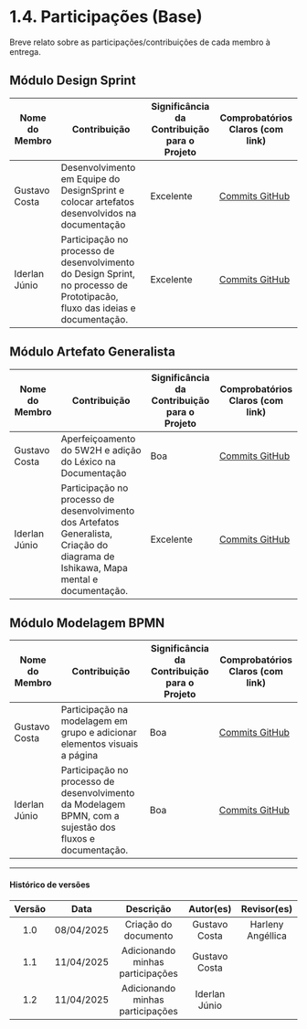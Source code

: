 # 1.4. Participações (Base)

Breve relato sobre as participações/contribuições de cada membro à entrega. 

## Módulo Design Sprint 

| Nome do Membro     | Contribuição                                                                 | Significância da Contribuição para o Projeto | Comprobatórios Claros (com link)                |
|--------------------|------------------------------------------------------------------------------|----------------------------------------------|--------------------------------------------------|
| Gustavo Costa        | Desenvolvimento em Equipe do DesignSprint e colocar artefatos desenvolvidos na documentação               | Excelente                                    | [Commits GitHub](https://github.com/UnBArqDsw2025-1-Turma01/2025.1-T01-_G7_FCTEPodcast_Entrega_01/commit/edb7d80ce8c0fd03cc3b966f2746d243978c2b88) |
| Iderlan Júnio       | Participação no processo de desenvolvimento do Design Sprint, no processo de Prototipacão, fluxo das ideias e documentação.               | Excelente                                    | [Commits GitHub](https://github.com/UnBArqDsw2025-1-Turma01/2025.1-T01-_G7_FCTEPodcast_Entrega_01/commit/edb7d80ce8c0fd03cc3b966f2746d243978c2b88)                                                             |



<!-- |Nome do Membro | Contribuição | Significância da Contribuição para o Projeto (Excelente/Boa/Regular/Ruim/Nula) | Comprobatórios Claros (com link)

EXEMPLO:
| Fulano  |  1. Participação nas Etapas da Design Sprint elaborando artefatos | Boa | Registro nos Versionamentos do Documento de Design Sprint, conforme (link)

TODOS DEVEM PARTICIPAR, MOSTRANDO SEUS PONTOS DE VISTA E COMO COLABORARAM NESSA ETAPA DA ENTREGA COM COMPROBATÓRIOS. -->


## Módulo Artefato Generalista 


|Nome do Membro | Contribuição | Significância da Contribuição para o Projeto | Comprobatórios Claros (com link) |
|---------------|--------------|--------------------------------------------------------------------------------|----------------------------------|
| Gustavo Costa | Aperfeiçoamento do 5W2H e adição do Léxico na Documentação | Boa  | [Commits GitHub](https://github.com/UnBArqDsw2025-1-Turma01/2025.1-T01-_G7_FCTEPodcast_Entrega_01/commit/7766b1b9051a9161def8c6e929806b1a3be8b44f) |
| Iderlan Júnio       | Participação no processo de desenvolvimento dos Artefatos Generalista, Criação do diagrama de Ishikawa, Mapa mental e documentação.               | Excelente                                    | [Commits GitHub](https://github.com/UnBArqDsw2025-1-Turma01/2025.1-T01-_G7_FCTEPodcast_Entrega_01/commit/7766b1b9051a9161def8c6e929806b1a3be8b44f)                                                         |

<!-- EXEMPLO:
| Fulano  |  1. Elaboração do Artefato 5W2H | EXCELENTE | Registro nos Versionamentos do Documento do 5W2H, conforme (link) e Commits (links)

TODOS DEVEM PARTICIPAR, MOSTRANDO SEUS PONTOS DE VISTA E COMO COLABORARAM NESSA ETAPA DA ENTREGA COM COMPROBATÓRIOS. -->



## Módulo Modelagem BPMN

|Nome do Membro | Contribuição | Significância da Contribuição para o Projeto | Comprobatórios Claros (com link) |
|---------------|--------------|----------------------------------------------|----------------------------------|
| Gustavo Costa | Participação na modelagem em grupo e adicionar elementos visuais a página| Boa |      [Commits GitHub](https://github.com/UnBArqDsw2025-1-Turma01/2025.1-T01-_G7_FCTEPodcast_Entrega_01/commit/b0280d61b1e4817f4b6216f844ed36835f848aa5)         |
| Iderlan Júnio       | Participação no processo de desenvolvimento da Modelagem BPMN, com a sujestão dos fluxos e documentação.               | Boa                                   |    [Commits GitHub](https://github.com/UnBArqDsw2025-1-Turma01/2025.1-T01-_G7_FCTEPodcast_Entrega_01/commit/b0280d61b1e4817f4b6216f844ed36835f848aa5)                                                            |

<!-- EXEMPLO:
| Fulano  |  1. Modelagem da atividade ATIVIDADE_X. 2. Participação no subprocesso SUBPROCESSO_Y | Regular | Registro nos Versionamentos do Documento de Modelagem BPMN, conforme (link) e debates nas Issues (links)

TODOS DEVEM PARTICIPAR, MOSTRANDO SEUS PONTOS DE VISTA E COMO COLABORARAM NESSA ETAPA DA ENTREGA COM COMPROBATÓRIOS. -->



---

#### Histórico de versões 

| Versão |    Data    |              Descrição              |       Autor(es)       |      Revisor(es)       |
|:------:|:----------:|:-----------------------------------:|:---------------------:|:----------------------:|
| 1.0    | 08/04/2025 | Criação do documento                | Gustavo Costa         | Harleny Angéllica      |
| 1.1    | 11/04/2025 | Adicionando minhas participações    | Gustavo Costa         |                        |
| 1.2    | 11/04/2025 | Adicionando minhas participações    | Iderlan Júnio       |                        |